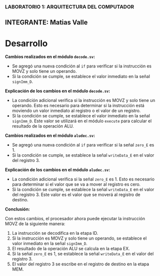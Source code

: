 

### LABORATORIO 1: ARQUITECTURA DEL COMPUTADOR 


## INTEGRANTE: Matias Valle 


# Desarrollo


**Cambios realizados en el módulo `decode.sv`:**

* Se agregó una nueva condición al `if` para verificar si la instrucción es MOVZ y solo tiene un operando.
* Si la condición se cumple, se establece el valor inmediato en la señal `signImm_D`.

**Explicación de los cambios en el módulo `decode.sv`:**

* La condición adicional verifica si la instrucción es MOVZ y solo tiene un operando. Esto es necesario para determinar si la instrucción está moviendo un valor inmediato al registro o el valor de un registro.
* Si la condición se cumple, se establece el valor inmediato en la señal `signImm_D`. Este valor se utilizará en el módulo `execute` para calcular el resultado de la operación ALU.

**Cambios realizados en el módulo `aludec.sv`:**

* Se agregó una nueva condición al `if` para verificar si la señal `zero_E` es 1.
* Si la condición se cumple, se establece la señal `writeData_E` en el valor del registro 3.

**Explicación de los cambios en el módulo `aludec.sv`:**

* La condición adicional verifica si la señal `zero_E` es 1. Esto es necesario para determinar si el valor que se va a mover al registro es cero.
* Si la condición se cumple, se establece la señal `writeData_E` en el valor del registro 3. Este valor es el valor que se moverá al registro de destino.

**Conclusión:**

Con estos cambios, el procesador ahora puede ejecutar la instrucción MOVZ de la siguiente manera:

1. La instrucción se decodifica en la etapa ID.
2. Si la instrucción es MOVZ y solo tiene un operando, se establece el valor inmediato en la señal `signImm_D`.
3. El resultado de la operación ALU se calcula en la etapa EX.
4. Si la señal `zero_E` es 1, se establece la señal `writeData_E` en el valor del registro 3.
5. El valor del registro 3 se escribe en el registro de destino en la etapa MEM.
